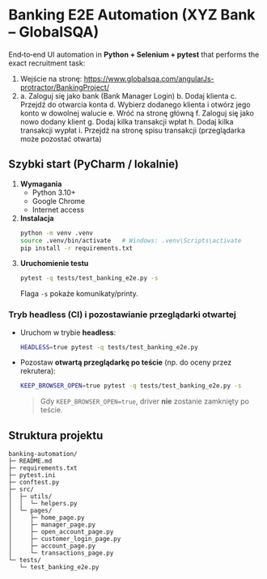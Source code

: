 # Banking E2E Automation (XYZ Bank – GlobalSQA)

End‑to‑end UI automation in **Python + Selenium + pytest** that performs the exact recruitment task:

1) Wejście na stronę: https://www.globalsqa.com/angularJs-protractor/BankingProject/
2) a. Zaloguj się jako bank (Bank Manager Login)
   b. Dodaj klienta
   c. Przejdź do otwarcia konta
   d. Wybierz dodanego klienta i otwórz jego konto w dowolnej walucie
   e. Wróć na stronę główną
   f. Zaloguj się jako nowo dodany klient
   g. Dodaj kilka transakcji wpłat
   h. Dodaj kilka transakcji wypłat
   i. Przejdź na stronę spisu transakcji (przeglądarka może pozostać otwarta)

## Szybki start (PyCharm / lokalnie)

1. **Wymagania**
   - Python 3.10+
   - Google Chrome
   - Internet access
2. **Instalacja**
   ```bash
   python -m venv .venv
   source .venv/bin/activate   # Windows: .venv\Scripts\activate
   pip install -r requirements.txt
   ```
3. **Uruchomienie testu**
   ```bash
   pytest -q tests/test_banking_e2e.py -s
   ```
   Flaga `-s` pokaże komunikaty/printy.

### Tryb headless (CI) i pozostawianie przeglądarki otwartej
- Uruchom w trybie **headless**:
  ```bash
  HEADLESS=true pytest -q tests/test_banking_e2e.py
  ```
- Pozostaw **otwartą przeglądarkę po teście** (np. do oceny przez rekrutera):
  ```bash
  KEEP_BROWSER_OPEN=true pytest -q tests/test_banking_e2e.py -s
  ```
  > Gdy `KEEP_BROWSER_OPEN=true`, driver **nie** zostanie zamknięty po teście.

## Struktura projektu
```text
banking-automation/
├─ README.md
├─ requirements.txt
├─ pytest.ini
├─ conftest.py
├─ src/
│  ├─ utils/
│  │  └─ helpers.py
│  └─ pages/
│     ├─ home_page.py
│     ├─ manager_page.py
│     ├─ open_account_page.py
│     ├─ customer_login_page.py
│     ├─ account_page.py
│     └─ transactions_page.py
└─ tests/
   └─ test_banking_e2e.py
```
